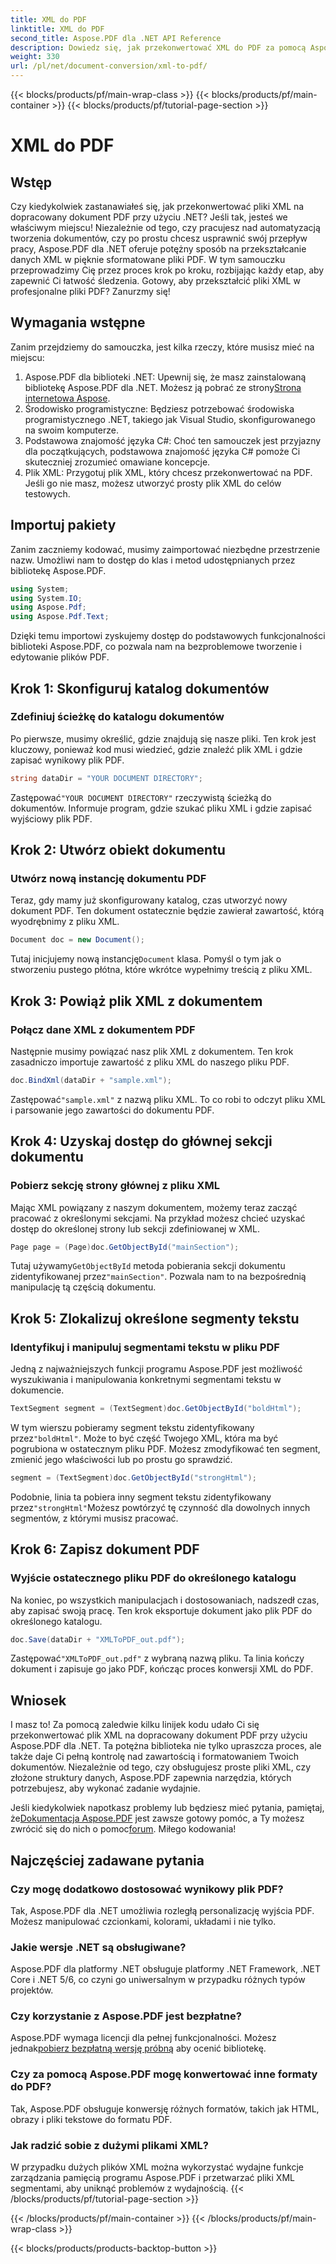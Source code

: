 ```yaml
---
title: XML do PDF
linktitle: XML do PDF
second_title: Aspose.PDF dla .NET API Reference
description: Dowiedz się, jak przekonwertować XML do PDF za pomocą Aspose.PDF dla .NET w tym kompleksowym samouczku krok po kroku, uzupełnionym o przykłady kodu i szczegółowe wyjaśnienia.
weight: 330
url: /pl/net/document-conversion/xml-to-pdf/
---
```


{{< blocks/products/pf/main-wrap-class >}}
{{< blocks/products/pf/main-container >}}
{{< blocks/products/pf/tutorial-page-section >}}

# XML do PDF

## Wstęp

Czy kiedykolwiek zastanawiałeś się, jak przekonwertować pliki XML na dopracowany dokument PDF przy użyciu .NET? Jeśli tak, jesteś we właściwym miejscu! Niezależnie od tego, czy pracujesz nad automatyzacją tworzenia dokumentów, czy po prostu chcesz usprawnić swój przepływ pracy, Aspose.PDF dla .NET oferuje potężny sposób na przekształcanie danych XML w pięknie sformatowane pliki PDF. W tym samouczku przeprowadzimy Cię przez proces krok po kroku, rozbijając każdy etap, aby zapewnić Ci łatwość śledzenia. Gotowy, aby przekształcić pliki XML w profesjonalne pliki PDF? Zanurzmy się!

## Wymagania wstępne

Zanim przejdziemy do samouczka, jest kilka rzeczy, które musisz mieć na miejscu:

1.  Aspose.PDF dla biblioteki .NET: Upewnij się, że masz zainstalowaną bibliotekę Aspose.PDF dla .NET. Możesz ją pobrać ze strony[Strona internetowa Aspose](https://releases.aspose.com/pdf/net/).
2. Środowisko programistyczne: Będziesz potrzebować środowiska programistycznego .NET, takiego jak Visual Studio, skonfigurowanego na swoim komputerze.
3. Podstawowa znajomość języka C#: Choć ten samouczek jest przyjazny dla początkujących, podstawowa znajomość języka C# pomoże Ci skuteczniej zrozumieć omawiane koncepcje.
4. Plik XML: Przygotuj plik XML, który chcesz przekonwertować na PDF. Jeśli go nie masz, możesz utworzyć prosty plik XML do celów testowych.

## Importuj pakiety

Zanim zaczniemy kodować, musimy zaimportować niezbędne przestrzenie nazw. Umożliwi nam to dostęp do klas i metod udostępnianych przez bibliotekę Aspose.PDF.

```csharp
using System;
using System.IO;
using Aspose.Pdf;
using Aspose.Pdf.Text;
```

Dzięki temu importowi zyskujemy dostęp do podstawowych funkcjonalności biblioteki Aspose.PDF, co pozwala nam na bezproblemowe tworzenie i edytowanie plików PDF.

## Krok 1: Skonfiguruj katalog dokumentów

### Zdefiniuj ścieżkę do katalogu dokumentów

Po pierwsze, musimy określić, gdzie znajdują się nasze pliki. Ten krok jest kluczowy, ponieważ kod musi wiedzieć, gdzie znaleźć plik XML i gdzie zapisać wynikowy plik PDF.

```csharp
string dataDir = "YOUR DOCUMENT DIRECTORY";
```

 Zastępować`"YOUR DOCUMENT DIRECTORY"` rzeczywistą ścieżką do dokumentów. Informuje program, gdzie szukać pliku XML i gdzie zapisać wyjściowy plik PDF.

## Krok 2: Utwórz obiekt dokumentu

### Utwórz nową instancję dokumentu PDF

Teraz, gdy mamy już skonfigurowany katalog, czas utworzyć nowy dokument PDF. Ten dokument ostatecznie będzie zawierał zawartość, którą wyodrębnimy z pliku XML.

```csharp
Document doc = new Document();
```

 Tutaj inicjujemy nową instancję`Document` klasa. Pomyśl o tym jak o stworzeniu pustego płótna, które wkrótce wypełnimy treścią z pliku XML.

## Krok 3: Powiąż plik XML z dokumentem

### Połącz dane XML z dokumentem PDF

Następnie musimy powiązać nasz plik XML z dokumentem. Ten krok zasadniczo importuje zawartość z pliku XML do naszego pliku PDF.

```csharp
doc.BindXml(dataDir + "sample.xml");
```

 Zastępować`"sample.xml"` z nazwą pliku XML. To co robi to odczyt pliku XML i parsowanie jego zawartości do dokumentu PDF.

## Krok 4: Uzyskaj dostęp do głównej sekcji dokumentu

### Pobierz sekcję strony głównej z pliku XML

Mając XML powiązany z naszym dokumentem, możemy teraz zacząć pracować z określonymi sekcjami. Na przykład możesz chcieć uzyskać dostęp do określonej strony lub sekcji zdefiniowanej w XML.

```csharp
Page page = (Page)doc.GetObjectById("mainSection");
```

 Tutaj używamy`GetObjectById` metoda pobierania sekcji dokumentu zidentyfikowanej przez`"mainSection"`. Pozwala nam to na bezpośrednią manipulację tą częścią dokumentu.

## Krok 5: Zlokalizuj określone segmenty tekstu

### Identyfikuj i manipuluj segmentami tekstu w pliku PDF

Jedną z najważniejszych funkcji programu Aspose.PDF jest możliwość wyszukiwania i manipulowania konkretnymi segmentami tekstu w dokumencie.

```csharp
TextSegment segment = (TextSegment)doc.GetObjectById("boldHtml");
```

 W tym wierszu pobieramy segment tekstu zidentyfikowany przez`"boldHtml"`. Może to być część Twojego XML, która ma być pogrubiona w ostatecznym pliku PDF. Możesz zmodyfikować ten segment, zmienić jego właściwości lub po prostu go sprawdzić.

```csharp
segment = (TextSegment)doc.GetObjectById("strongHtml");
```

 Podobnie, linia ta pobiera inny segment tekstu zidentyfikowany przez`"strongHtml"`Możesz powtórzyć tę czynność dla dowolnych innych segmentów, z którymi musisz pracować.

## Krok 6: Zapisz dokument PDF

### Wyjście ostatecznego pliku PDF do określonego katalogu

Na koniec, po wszystkich manipulacjach i dostosowaniach, nadszedł czas, aby zapisać swoją pracę. Ten krok eksportuje dokument jako plik PDF do określonego katalogu.

```csharp
doc.Save(dataDir + "XMLToPDF_out.pdf");
```

 Zastępować`"XMLToPDF_out.pdf"` z wybraną nazwą pliku. Ta linia kończy dokument i zapisuje go jako PDF, kończąc proces konwersji XML do PDF.

## Wniosek

I masz to! Za pomocą zaledwie kilku linijek kodu udało Ci się przekonwertować plik XML na dopracowany dokument PDF przy użyciu Aspose.PDF dla .NET. Ta potężna biblioteka nie tylko upraszcza proces, ale także daje Ci pełną kontrolę nad zawartością i formatowaniem Twoich dokumentów. Niezależnie od tego, czy obsługujesz proste pliki XML, czy złożone struktury danych, Aspose.PDF zapewnia narzędzia, których potrzebujesz, aby wykonać zadanie wydajnie.

 Jeśli kiedykolwiek napotkasz problemy lub będziesz mieć pytania, pamiętaj, że[Dokumentacja Aspose.PDF](https://reference.aspose.com/pdf/net/) jest zawsze gotowy pomóc, a Ty możesz zwrócić się do nich o pomoc[forum](https://forum.aspose.com/c/pdf/10). Miłego kodowania!

## Najczęściej zadawane pytania

### Czy mogę dodatkowo dostosować wynikowy plik PDF?
Tak, Aspose.PDF dla .NET umożliwia rozległą personalizację wyjścia PDF. Możesz manipulować czcionkami, kolorami, układami i nie tylko.

### Jakie wersje .NET są obsługiwane?
Aspose.PDF dla platformy .NET obsługuje platformy .NET Framework, .NET Core i .NET 5/6, co czyni go uniwersalnym w przypadku różnych typów projektów.

### Czy korzystanie z Aspose.PDF jest bezpłatne?
 Aspose.PDF wymaga licencji dla pełnej funkcjonalności. Możesz jednak[pobierz bezpłatną wersję próbną](https://releases.aspose.com/) aby ocenić bibliotekę.

### Czy za pomocą Aspose.PDF mogę konwertować inne formaty do PDF?
Tak, Aspose.PDF obsługuje konwersję różnych formatów, takich jak HTML, obrazy i pliki tekstowe do formatu PDF.

### Jak radzić sobie z dużymi plikami XML?
W przypadku dużych plików XML można wykorzystać wydajne funkcje zarządzania pamięcią programu Aspose.PDF i przetwarzać pliki XML segmentami, aby uniknąć problemów z wydajnością.
{{< /blocks/products/pf/tutorial-page-section >}}

{{< /blocks/products/pf/main-container >}}
{{< /blocks/products/pf/main-wrap-class >}}

{{< blocks/products/products-backtop-button >}}
